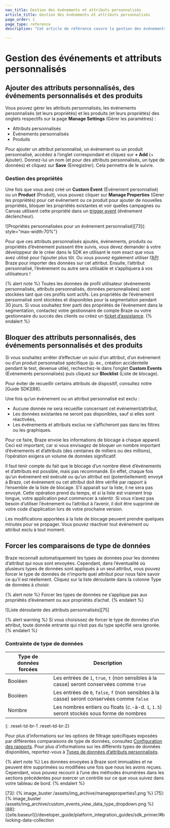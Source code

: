 ```yaml
---
nav_title: Gestion des événements et attributs personnalisés
article_title: Gestion des événements et attributs personnalisés
page_order: 1
page_type: reference
description: "Cet article de référence couvre la gestion des événements et attributs personnalisés, ainsi que la compréhension des comparaisons de type de données."

---
```


# Gestion des événements et attributs personnalisés

## Ajouter des attributs personnalisés, des événements personnalisés et des produits

Vous pouvez gérer les attributs personnalisés, les événements personnalisés (et leurs propriétés) et les produits (et leurs propriétés) des onglets respectifs sur la page **Manage Settings** (Gérer les paramètres) :

- Attributs personnalisés
- Événements personnalisés
- Produits

Pour ajouter un attribut personnalisé, un événement ou un produit personnalisé, accédez à l’onglet correspondant et cliquez sur **+ Add** (+ Ajouter). Donnez-lui un nom (et pour des attributs personnalisés, un type de données) et cliquez sur **Save** (Enregistrer). Cela permettra de le suivre.

### Gestion des propriétés

Une fois que vous avez créé un **Custom Event** (Événement personnalisé) ou un **Product** (Produit), vous pouvez cliquer sur **Manage Properties** (Gérer les propriétés) pour cet événement ou ce produit pour ajouter de nouvelles propriétés, bloquer les propriétés existantes et voir quelles campagnes ou Canvas utilisent cette propriété dans un [trigger event]({{site.baseurl}}/user_guide/engagement_tools/campaigns/scheduling_and_organizing/delivery_types/triggered_delivery/#step-1-select-a-trigger-event) (événement déclencheur).

![Propriétés personnalisées pour un événement personnalisé][73]{: style="max-width:70%"}

Pour que ces attributs personnalisés ajoutés, événements, produits ou propriétés d’événement puissent être suivis, vous devez demander à votre développeur de le créer dans le SDK en utilisant le nom exact que vous avez utilisé pour l’ajouter plus tôt. Ou vous pouvez également utiliser l’[API]({{site.baseurl}}/api/basics/) Braze pour importer des données sur cet attribut. Ensuite, l’attribut personnalisé, l’événement ou autre sera utilisable et s’appliquera à vos utilisateurs !

{% alert note %}
Toutes les données de profil utilisateur (événements personnalisés, attributs personnalisés, données personnalisées) sont stockées tant que ces profils sont actifs. Les propriétés de l’événement personnalisé sont stockées et disponibles pour la segmentation pendant 30 jours. Si vous souhaitez tirer parti des propriétés de l’événement dans la segmentation, contactez votre gestionnaire de compte Braze ou votre gestionnaire du succès des clients ou créez un [ticket d’assistance]({{site.baseurl}}/braze_support/).
{% endalert %}

## Bloquer des attributs personnalisés, des événements personnalisés et des produits

Si vous souhaitez arrêter d’effectuer un suivi d’un attribut, d’un événement ou d’un produit personnalisé spécifique (p. ex., création accidentelle pendant le test, devenue utile), recherchez-le dans l’onglet **Custom Events** (Événements personnalisés) puis cliquez sur **Blocklist** (Liste de blocage).

Pour éviter de recueillir certains attributs de dispositif, consultez notre [Guide SDK][88].

Une fois qu’un événement ou un attribut personnalisé est exclu :

- Aucune donnée ne sera recueillie concernant cet événement/attribut,
- Les données existantes ne seront pas disponibles, sauf si elles sont réactivées,
- Les événements et attributs exclus ne s’afficheront pas dans les filtres ou les graphiques.

Pour ce faire, Braze envoie les informations de blocage à chaque appareil. Ceci est important, car si vous envisagez de bloquer un nombre important d’événements et d’attributs (des centaines de milliers ou des millions), l’opération exigera un volume de données significatif.

Il faut tenir compte du fait que le blocage d’un nombre élevé d’événements et d’attributs est possible, mais pas recommandé. En effet, chaque fois qu’un événement est exécuté ou qu’un attribut est (potentiellement) envoyé à Braze, cet événement ou cet attribut doit être vérifié par rapport à l’ensemble de la liste de blocage. S’il apparaît sur la liste, il ne sera pas envoyé. Cette opération prend du temps, et si la liste est vraiment trop longue, votre application peut commencer à ralentir. Si vous n’avez pas besoin d’utiliser l’événement ou l’attribut à l’avenir, il doit être supprimé de votre code d’application lors de votre prochaine version.

Les modifications apportées à la liste de blocage peuvent prendre quelques minutes pour se propager. Vous pouvez réactiver tout événement ou attribut exclu à tout moment.

## Forcer les comparaisons de type de données

Braze reconnaît automatiquement les types de données pour les données d’attribut qui nous sont envoyées. Cependant, dans l’éventualité où plusieurs types de données sont appliqués à un seul attribut, vous pouvez forcer le type de données de n’importe quel attribut pour nous faire savoir ce qu’il est réellement. Cliquez sur la liste déroulante dans la colonne Type de données à choisir.

{% alert note %} Forcer les types de données ne s’applique pas aux propriétés d’événement ou aux propriétés d’achat. {% endalert %}

![Liste déroulante des attributs personnalisés][75]

{% alert warning %}
Si vous choisissez de forcer le type de données d’un attribut, toute donnée entrante qui n’est pas du type spécifié sera ignorée.
{% endalert %}

### Contrainte de type de données

| Type de données forcées | Description |
|------------------|-------------|
| Booléen | Les entrées de `1`, `true`, `t` (non sensibles à la casse) seront conservées comme `true` |
| Booléen | Les entrées de `0`, `false`, `f` (non sensibles à la casse) seront conservées comme `false` |
| Nombre | Les nombres entiers ou floats (c.-à-d. `1`, `1.5`) seront stockés sous forme de nombres |
{: .reset-td-br-1 .reset-td-br-2}

Pour plus d’informations sur les options de filtrage spécifiques exposées par différentes comparaisons de type de données, consultez [Configuration des rapports][43]. Pour plus d’informations sur les différents types de données disponibles, reportez-vous à [Types de données d’attributs personnalisés][44].

{% alert note %}
Les données envoyées à Braze sont immuables et ne peuvent être supprimées ou modifiées une fois que nous les avons reçues. Cependant, vous pouvez recourir à l’une des méthodes énumérées dans les sections précédentes pour exercer un contrôle sur ce que vous suivez dans votre tableau de bord.
{% endalert %}


[43]: {{site.baseurl}}/user_guide/data_and_analytics/configuring_reporting/#configuring-reporting
[44]: {{site.baseurl}}/user_guide/data_and_analytics/custom_data/custom_attributes/#custom-attribute-data-types
[73]: {% image_buster /assets/img_archive/manageproperties1.png %}
[75]: {% image_buster /assets/img_archive/custom_events_view_data_type_dropdown.png %}
[88]: {{site.baseurl}}/developer_guide/platform_integration_guides/sdk_primer/#blocking-data-collection
